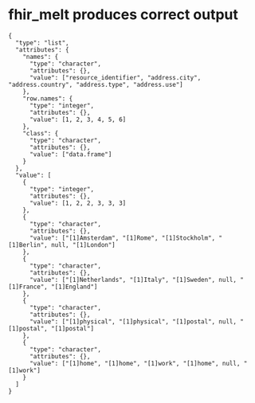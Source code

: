 # fhir_melt produces correct output

    {
      "type": "list",
      "attributes": {
        "names": {
          "type": "character",
          "attributes": {},
          "value": ["resource_identifier", "address.city", "address.country", "address.type", "address.use"]
        },
        "row.names": {
          "type": "integer",
          "attributes": {},
          "value": [1, 2, 3, 4, 5, 6]
        },
        "class": {
          "type": "character",
          "attributes": {},
          "value": ["data.frame"]
        }
      },
      "value": [
        {
          "type": "integer",
          "attributes": {},
          "value": [1, 2, 2, 3, 3, 3]
        },
        {
          "type": "character",
          "attributes": {},
          "value": ["[1]Amsterdam", "[1]Rome", "[1]Stockholm", "[1]Berlin", null, "[1]London"]
        },
        {
          "type": "character",
          "attributes": {},
          "value": ["[1]Netherlands", "[1]Italy", "[1]Sweden", null, "[1]France", "[1]England"]
        },
        {
          "type": "character",
          "attributes": {},
          "value": ["[1]physical", "[1]physical", "[1]postal", null, "[1]postal", "[1]postal"]
        },
        {
          "type": "character",
          "attributes": {},
          "value": ["[1]home", "[1]home", "[1]work", "[1]home", null, "[1]work"]
        }
      ]
    }

